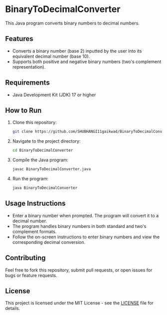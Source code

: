 # BinaryToDecimalConverter

This Java program converts binary numbers to decimal numbers.

## Features

- Converts a binary number (base 2) inputted by the user into its equivalent decimal number (base 10).
- Supports both positive and negative binary numbers (two's complement representation).

## Requirements

- Java Development Kit (JDK) 17 or higher

## How to Run

1. Clone this repository:
   ```bash
   git clone https://github.com/SHUBHANGI11gaikwad/BinaryToDecimalConverter.git
   ```
   
2. Navigate to the project directory:
   ```bash
   cd BinaryToDecimalConverter
   ```

3. Compile the Java program:
   ```bash
   javac BinaryToDecimalConverter.java
   ```

4. Run the program:
   ```bash
   java BinaryToDecimalConverter
   ```

## Usage Instructions

- Enter a binary number when prompted. The program will convert it to a decimal number.
- The program handles binary numbers in both standard and two's complement formats.
- Follow the on-screen instructions to enter binary numbers and view the corresponding decimal conversion.


## Contributing

Feel free to fork this repository, submit pull requests, or open issues for bugs or feature requests.

## License

This project is licensed under the MIT License - see the [LICENSE](LICENSE) file for details.
